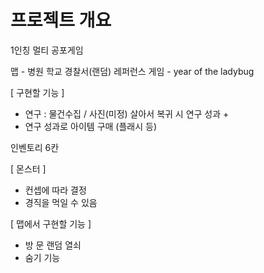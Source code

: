 # 프로젝트 개요
1인칭 멀티 공포게임

맵 - 병원 학교 경찰서(랜덤)
레퍼런스 게임 - year of the ladybug

[ 구현할 기능 ]
- 연구 : 물건수집 / 사진(미정)
  살아서 복귀 시 연구 성과 +
- 연구 성과로 아이템 구매 (플래시 등)

인벤토리 6칸

[ 몬스터 ]
- 컨셉에 따라 결정
- 경직을 먹일 수 있음

[ 맵에서 구현할 기능 ]
- 방 문 랜덤 열쇠
- 숨기 기능